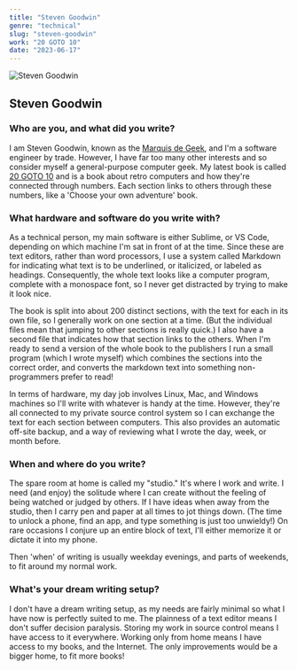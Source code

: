 ```yaml
---
title: "Steven Goodwin"
genre: "technical"
slug: "steven-goodwin"
work: "20 GOTO 10"
date: "2023-06-17"
---
```


![Steven Goodwin](/interview-photos/steven-goodwin.jpg)

## Steven Goodwin

### Who are you, and what did you write?

I am Steven Goodwin, known as the [Marquis de Geek](https://marquisdegeek.com/), and I'm a software engineer by trade. However, I have far too many other interests and so consider myself a general-purpose computer geek. My latest book is called [20 GOTO 10](https://unbound.com/books/20goto10/) and is a book about retro computers and how they're connected through numbers. Each section links to others through these numbers, like a 'Choose your own adventure' book.

### What hardware and software do you write with?

As a technical person, my main software is either Sublime, or VS Code, depending on which machine I'm sat in front of at the time. Since these are text editors, rather than word processors, I use a system called Markdown for indicating what text is to be underlined, or italicized, or labeled as headings. Consequently, the whole text looks like a computer program, complete with a monospace font, so I never get distracted by trying to make it look nice.

The book is split into about 200 distinct sections, with the text for each in its own file, so I generally work on one section at a time. (But the individual files mean that jumping to other sections is really quick.) I also have a second file that indicates how that section links to the others. When I'm ready to send a version of the whole book to the publishers I run a small program (which I wrote myself) which combines the sections into the correct order, and converts the markdown text into something non-programmers prefer to read!

In terms of hardware, my day job involves Linux, Mac, and Windows machines so I'll write with whatever is handy at the time. However, they're all connected to my private source control system so I can exchange the text for each section between computers. This also provides an automatic off-site backup, and a way of reviewing what I wrote the day, week, or month before.

### When and where do you write?

The spare room at home is called my "studio." It's where I work and write. I need (and enjoy) the solitude where I can create without the feeling of being watched or judged by others. If I have ideas when away from the studio, then I carry pen and paper at all times to jot things down. (The time to unlock a phone, find an app, and type something is just too unwieldy!) On rare occasions I conjure up an entire block of text, I'll either memorize it or dictate it into my phone.

Then 'when' of writing is usually weekday evenings, and parts of weekends, to fit around my normal work.

### What's your dream writing setup?

I don't have a dream writing setup, as my needs are fairly minimal so what I have now is perfectly suited to me. The plainness of a text editor means I don't suffer decision paralysis. Storing my work in source control means I have access to it everywhere. Working only from home means I have access to my books, and the Internet. The only improvements would be a bigger home, to fit more books!



